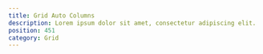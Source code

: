 ```yaml
---
title: Grid Auto Columns
description: Lorem ipsum dolor sit amet, consectetur adipiscing elit.
position: 451
category: Grid
---
```

